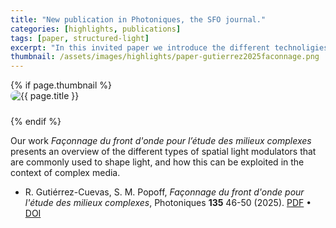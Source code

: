 ```yaml
---
title: "New publication in Photoniques, the SFO journal."
categories: [highlights, publications]
tags: [paper, structured-light]
excerpt: "In this invited paper we introduce the different technoligies that are commonly used for controlling light's propagation in compelx media."
thumbnail: /assets/images/highlights/paper-gutierrez2025faconnage.png
---
```


{% if page.thumbnail %}
<img src="{{ page.thumbnail | relative_url }}" alt="{{ page.title }}" style="display:block; margin:0 auto 1.5rem auto; max-width:100%; border-radius:10px;">
{% endif %}

Our work *Façonnage du front d'onde pour l’étude des milieux complexes* presents an overview of the different types of spatial light modulators that are commonly used to shape light, and how this can be exploited in the context of complex media. 

- R. Gutiérrez-Cuevas, S. M. Popoff, *Façonnage du front d'onde pour l'étude des milieux complexes*, Photoniques **135** 46-50 (2025). [PDF](/assets/papers/gutierrez2025faconnage.pdf) • [DOI](https://doi.org/10.1051/photon/202513246)
<!-- 👉 [Read the paper here](https://doi.org/10.1103/fvvb-76nn). -->